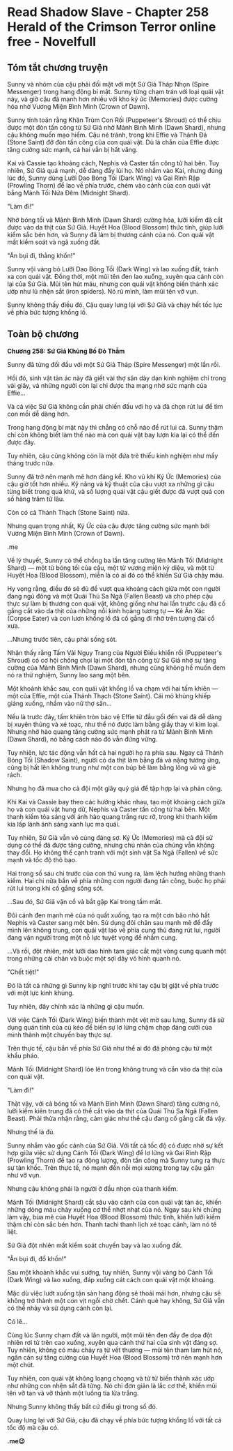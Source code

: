 # Read Shadow Slave - Chapter 258 Herald of the Crimson Terror online free - Novelfull

## Tóm tắt chương truyện

Sunny và nhóm của cậu phải đối mặt với một Sứ Giả Tháp Nhọn (Spire Messenger) trong hang động bí mật. Sunny từng chạm trán với loại quái vật này, và giờ cậu đã mạnh hơn nhiều với kho ký ức (Memories) được cường hóa nhờ Vương Miện Bình Minh (Crown of Dawn).

Sunny tính toán rằng Khăn Trùm Con Rối (Puppeteer's Shroud) có thể chịu được một đòn tấn công từ Sứ Giả nhờ Mảnh Bình Minh (Dawn Shard), nhưng cậu không muốn mạo hiểm. Cậu né tránh, trong khi Effie và Thánh Đá (Stone Saint) đỡ đòn tấn công của con quái vật. Dù lá chắn của Effie được tăng cường sức mạnh, cả hai vẫn bị hất văng.

Kai và Cassie tạo khoảng cách, Nephis và Caster tấn công từ hai bên. Tuy nhiên, Sứ Giả quá mạnh, dễ dàng đẩy lùi họ. Nó nhắm vào Kai, nhưng đúng lúc đó, Sunny dùng Lưỡi Dao Bóng Tối (Dark Wing) và Gai Rình Rập (Prowling Thorn) để lao về phía trước, chém vào cánh của con quái vật bằng Mảnh Tối Nửa Đêm (Midnight Shard).

"Làm đi!"

Nhờ bóng tối và Mảnh Bình Minh (Dawn Shard) cường hóa, lưỡi kiếm đã cắt được vào da thịt của Sứ Giả. Huyết Hoa (Blood Blossom) thức tỉnh, giúp lưỡi kiếm sắc bén hơn, và Sunny đã làm bị thương cánh của nó. Con quái vật mất kiểm soát và ngã xuống đất.

"Ăn bụi đi, thằng khốn!"

Sunny vội vàng bỏ Lưỡi Dao Bóng Tối (Dark Wing) và lao xuống đất, tránh xa con quái vật. Đồng thời, một mũi tên đen lao xuống, xuyên qua cánh còn lại của Sứ Giả. Mũi tên hút máu, nhưng con quái vật không biến thành xác ướp như lũ nhện sắt (iron spiders). Nó rũ mình, làm mũi tên vỡ vụn.

Sunny không thấy điều đó. Cậu quay lưng lại với Sứ Giả và chạy hết tốc lực về phía bức tượng khổng lồ.

## Toàn bộ chương

**Chương 258: Sứ Giả Khủng Bố Đỏ Thẫm**

Sunny đã từng đối đầu với một Sứ Giả Tháp (Spire Messenger) một lần rồi.

Hồi đó, sinh vật tàn ác này đã giết vài thợ săn dày dạn kinh nghiệm chỉ trong vài giây, và những người còn lại chỉ được tha mạng nhờ sức mạnh của Effie…

Và cả việc Sứ Giả không cần phải chiến đấu với họ và đã chọn rút lui để tìm con mồi dễ dàng hơn.

Trong hang động bí mật này thì chẳng có chỗ nào để rút lui cả. Sunny thậm chí còn không biết làm thế nào mà con quái vật bay lượn kia lại có thể đến được đây.

Tuy nhiên, cậu cũng không còn là một đứa trẻ thiếu kinh nghiệm như mấy tháng trước nữa.

Sunny đã trở nên mạnh mẽ hơn đáng kể. Kho vũ khí Ký Ức (Memories) của cậu giờ tốt hơn nhiều. Kỹ năng và kỹ thuật của cậu vượt xa những gì cậu từng biết trong quá khứ, và số lượng quái vật cậu giết được đã vượt quá con số hàng trăm từ lâu.

Còn có cả Thánh Thạch (Stone Saint) nữa.

Nhưng quan trọng nhất, Ký Ức của cậu được tăng cường sức mạnh bởi Vương Miện Bình Minh (Crown of Dawn).

.me

Về lý thuyết, Sunny có thể chồng ba lần tăng cường lên Mảnh Tối (Midnight Shard) — một từ bóng tối của cậu, một từ vương miện kỳ diệu, và một từ Huyết Hoa (Blood Blossom), miễn là có ai đó có thể khiến Sứ Giả chảy máu.

Hy vọng rằng, điều đó sẽ đủ để vượt qua khoảng cách giữa một con người đang ngủ đông và một Quái Thú Sa Ngã (Fallen Beast) và cho phép cậu thực sự làm bị thương con quái vật, không giống như hai lần trước cậu đã cố gắng cắt vào da thịt của những nỗi kinh hoàng tương tự — Kẻ Ăn Xác (Corpse Eater) và con lươn khổng lồ đã cố gắng đi nhờ trên tượng đài cổ xưa.

…Nhưng trước tiên, cậu phải sống sót.

Nhận thấy rằng Tấm Vải Ngụy Trang của Người Điều khiển rối (Puppeteer's Shroud) có cơ hội chống chọi lại một đòn tấn công từ Sứ Giả nhờ sự tăng cường của Mảnh Bình Minh (Dawn Shard), nhưng cũng không hề muốn đem nó ra thử nghiệm, Sunny lao sang một bên.

Một khoảnh khắc sau, con quái vật khổng lồ va chạm với hai tấm khiên — một của Effie, một của Thánh Thạch (Stone Saint). Cái mỏ khủng khiếp giáng xuống, nhắm vào nữ thợ săn…

Nếu là trước đây, tấm khiên tròn bảo vệ Effie từ đầu gối đến vai đã dễ dàng bị xuyên thủng và xé toạc, như thể nó được làm bằng giấy thay vì kim loại. Nhưng nhờ hào quang tăng cường sức mạnh phát ra từ Mảnh Bình Minh (Dawn Shard), nó bằng cách nào đó vẫn đứng vững.

Tuy nhiên, lực tác động vẫn hất cả hai người họ ra phía sau. Ngay cả Thánh Bóng Tối (Shadow Saint), người có da thịt làm bằng đá và nặng tương ứng, cũng bị hất lên không trung như một con búp bê làm bằng lông vũ và giẻ rách.

Nhưng họ đã mua cho cả đội một giây quý giá để tập hợp lại và phản công.

Khi Kai và Cassie bay theo các hướng khác nhau, tạo một khoảng cách giữa họ và con quái vật hung dữ, Nephis và Caster tấn công từ hai bên. Một thanh kiếm tỏa sáng với ánh hào quang trắng rực rỡ, trong khi thanh kiếm kia lấp lánh ánh sáng xanh lục ma quái.

Tuy nhiên, Sứ Giả vẫn vô cùng đáng sợ. Ký Ức (Memories) mà cả đội sử dụng có thể đã được tăng cường, nhưng chủ nhân của chúng vẫn không thay đổi. Họ không thể cạnh tranh với một sinh vật Sa Ngã (Fallen) về sức mạnh và tốc độ thô bạo.

Hai trong số sáu chi trước của con thú vung ra, làm lệch hướng những thanh kiếm. Hai chi nữa bắn về phía những con người đang tấn công, buộc họ phải rút lui trong khi cố gắng sống sót.

…Sau đó, Sứ Giả vặn cổ và bắt gặp Kai trong tầm mắt.

Đôi cánh đen mạnh mẽ của nó quất xuống, tạo ra một cơn bão nhỏ hất Nephis và Caster sang một bên. Sử dụng đôi chân sau mạnh mẽ để đẩy mình lên không trung, con quái vật lao về phía cung thủ đang rút lui, người đang vặn người trong một nỗ lực tuyệt vọng để nhắm cung.

…Và rồi, đột nhiên, một lưỡi dao hình tam giác cắt một vòng cung quanh một trong những cái chân và buộc một sợi dây vô hình quanh nó.

"Chết tiệt!"

Đó là tất cả những gì Sunny kịp nghĩ trước khi tay cậu bị giật về phía trước với một lực kinh khủng.

Tuy nhiên, đây chính xác là những gì cậu muốn.

Với việc Cánh Tối (Dark Wing) biến thành một vệt mờ sau lưng, Sunny đã sử dụng quán tính của cú kéo để biến sự lơ lửng chậm chạp đáng cười của mình thành một chuyến bay thực sự.

Trên thực tế, cậu bắn về phía Sứ Giả như thể ai đó đã phóng cậu từ một khẩu pháo.

Mảnh Tối (Midnight Shard) lóe lên trong không trung và cắn vào da thịt của con quái vật.

"Làm đi!"

Thật vậy, với cả bóng tối và Mảnh Bình Minh (Dawn Shard) tăng cường nó, lưỡi kiếm kiên trung đã có thể cắt vào da thịt của Quái Thú Sa Ngã (Fallen Beast). Phải thừa nhận rằng, cảm giác như thể cậu đang cố gắng cắt đá vậy.

Nhưng thế là đủ.

Sunny nhắm vào gốc cánh của Sứ Giả. Với tất cả tốc độ có được nhờ sự kết hợp giữa việc sử dụng Cánh Tối (Dark Wing) để lơ lửng và Gai Rình Rập (Prowling Thorn) để tạo ra động lượng, đòn tấn công mà Sunny tung ra thực sự tàn khốc. Trên thực tế, nó mạnh đến nỗi mọi xương trong tay cậu gần như vỡ vụn.

Nhưng cậu không phải là người ở đầu nhọn của thanh kiếm.

Mảnh Tối (Midnight Shard) cắt sâu vào cánh của con quái vật tàn ác, khiến những dòng máu chảy xuống cơ thể nhợt nhạt của nó. Ngay sau khi chúng làm vậy, bùa mê của Huyết Hoa (Blood Blossom) thức tỉnh, khiến lưỡi kiếm thậm chí còn sắc bén hơn. Thanh tachi thanh lịch xé toạc cánh, làm nó tê liệt.

Sứ Giả đột nhiên mất kiểm soát chuyến bay và lao xuống đất.

"Ăn bụi đi, đồ khốn!"

Sau một khoảnh khắc vui sướng, tuy nhiên, Sunny vội vàng bỏ Cánh Tối (Dark Wing) và lao xuống, đáp xuống cát cách con quái vật một khoảng.

Mặc dù việc lướt xuống tận sàn hang động sẽ thoải mái hơn, nhưng cậu sẽ không trở thành một con vịt ngồi chờ chết. Cánh què hay không, Sứ Giả vẫn có thể nhảy và sử dụng cánh còn lại.

Có lẽ…

Cùng lúc Sunny chạm đất và lăn người, một mũi tên đen đầy đe dọa đột nhiên rơi từ trên cao xuống, xuyên qua cánh thứ hai của sinh vật đáng sợ. Tuy nhiên, không có máu chảy ra từ vết thương — mũi tên tham lam hút nó, ngăn cản sự tăng cường của Huyết Hoa (Blood Blossom) trở nên mạnh hơn một chút.

Tuy nhiên, con quái vật không loạng choạng và từ từ biến thành xác ướp như những con nhện sắt đã từng. Nó chỉ đơn giản là lắc cơ thể, khiến mũi tên vỡ tan và vỡ thành một luồng tia lửa trắng.

Nhưng Sunny không thấy bất cứ điều gì trong số đó.

Quay lưng lại với Sứ Giả, cậu đã chạy về phía bức tượng khổng lồ với tất cả tốc độ mà cậu có.

**.me😉**